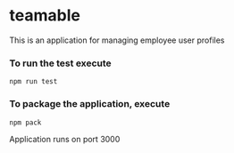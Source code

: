 # teamable
This is an application for managing employee user profiles

### To run the test execute

    npm run test

### To package the application, execute

    npm pack
    
Application runs on port 3000
